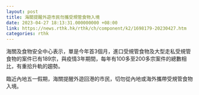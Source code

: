 ```yaml
---
layout: post
title: 海關提醒外遊市民勿攜受規管食物入境
date: 2023-04-27 18:13:31.000000000 +08:00
link: https://news.rthk.hk/rthk/ch/component/k2/1698179-20230427.htm
categories: rthk
---
```


海關及食物安全中心表示，單是今年首3個月，進口受規管食物及大型走私受規管食物的案件已有189宗，與疫情3年期間，每年有100多至200多宗案件的總數相比，有重拾升軌的趨勢。

臨近內地五一假期，海關提醒外遊回港的市民，切勿從內地或海外攜帶受規管食物入境。
